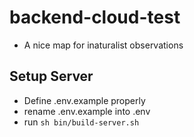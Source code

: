 # backend-cloud-test
* A nice map for inaturalist observations

## Setup Server
* Define .env.example properly
* rename .env.example into .env
* run `sh bin/build-server.sh`